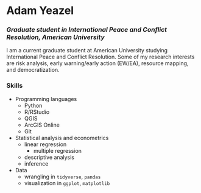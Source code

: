 # Adam Yeazel
### *Graduate student in International Peace and Conflict Resolution, American University*

I am a current graduate student at American University studying International Peace and Conflict Resolution. 
Some of my research interests are risk analysis, early warning/early action (EW/EA), resource mapping, and democratization. 

### Skills
- Programming languages 
   - Python
  - R/RStudio
  - QGIS
  - ArcGIS Online
  - Git
- Statistical analysis and econometrics
  - linear regression
    - multiple regression
  - descriptive analysis 
  - inference 
- Data 
  - wrangling in `tidyverse`, `pandas`
  - visualization in `ggplot`, `matplotlib`
